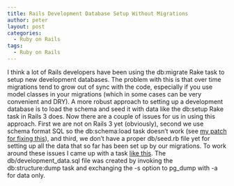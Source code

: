 ```yaml
---
title: Rails Development Database Setup Without Migrations
author: peter
layout: post
categories:
  - Ruby on Rails
tags:
  - Ruby on Rails
---
```

I think a lot of Rails developers have been using the db:migrate Rake task to setup new development databases. The problem with this is that over time migrations tend to grow out of sync with the code, especially if you use model classes in your migrations (which in some cases can be very convenient and DRY). A more robust approach to setting up a development database is to load the schema and seed it with data like the db:setup Rake task in Rails 3 does. Now there are a couple of issues for us in using this approach. First we are not on Rails 3 yet (obviously), second we use schema format SQL so the db:schema:load task doesn’t work (see [my patch for fixing this][1]), and third, we don’t have a proper db/seed.rb file yet for setting up all the data that so far has been set up by our migrations. To work around these issues I came up with a task [like this][2]. The db/development\_data.sql file was created by invoking the db:structure:dump task and exchanging the -s option to pg\_dump with -a for data only.

 [1]: https://rails.lighthouseapp.com/projects/8994/tickets/2789-make-rake-task-dbschemaload-compatible-with-sql-schema-format#ticket-2789-1
 [2]: http://gist.github.com/127891